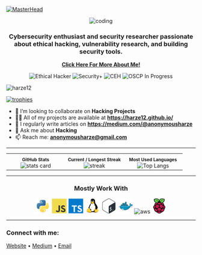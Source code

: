 [![MasterHead](https://www.gifcen.com/wp-content/uploads/2022/01/hacker-gif-10.gif)](https://ar.inspiredpencil.com/pictures-2023/hacking-gif)

<p align="center"><img alt="coding" width="400" src="https://images.unsplash.com/photo-1563206767-5b18f218e8de?crop=entropy&cs=srgb&fm=jpg&ixid=M3w3NDk1Nzl8MHwxfHNlYXJjaHwyfHxoYWNraW5nfGVufDB8fHx8MTc1NzUxMzQ1N3ww&ixlib=rb-4.1.0&q=85"></p>


<h3 align="center">Cybersecurity enthusiast and security researcher passionate about ethical hacking, vulnerability research, and building security tools.</h3>

<p align="center">
  <a href="https://harze12.github.io/"><b>Click <u>Here</u> For More About Me!</b></a>
</p>

<p align="center">
  <img src="https://img.shields.io/badge/Ethical%20Hacker-0B0E12?style=for-the-badge&labelColor=0B0E12&color=2F81F7" alt="Ethical Hacker" />
  <img src="https://img.shields.io/badge/CompTIA%20Security%2B-111217?style=for-the-badge&labelColor=111217&color=E83B2E&logo=comptia&logoColor=white" alt="Security+" />
  <img src="https://img.shields.io/badge/CEH-0B0E12?style=for-the-badge&labelColor=0B0E12&color=8B949E" alt="CEH" />
  <img src="https://img.shields.io/badge/OSCP%20In%20Progress-0B0E12?style=for-the-badge&labelColor=0B0E12&color=8957E5" alt="OSCP In Progress" />
</p>

<p align="left">
  <img src="https://komarev.com/ghpvc/?username=harze12&label=Profile%20views&color=0e75b6&style=flat" alt="harze12" />
</p>

<p align="left">
  <a href="https://github.com/ryo-ma/github-profile-trophy"><img src="https://github-profile-trophy.vercel.app/?username=harze12&theme=onedark&no-frame=true&no-bg=true&margin-w=15" alt="trophies" /></a>
</p>

- 👯 I’m looking to collaborate on **Hacking Projects**  
- 👨‍💻 All of my projects are available at **https://harze12.github.io/**  
- 📝 I regularly write articles on **https://medium.com/@anonymousharze**  
- 💬 Ask me about **Hacking**  
- 📫 Reach me: **anonymousharze@gmail.com**

---

<!-- ===== 3-Column Stats Area ===== -->
<table align="center">
  <tr>
    <td align="center" width="33%">
      <sub><b>GitHub Stats</b></sub><br/>
      <img src="https://github-profile-summary-cards.vercel.app/api/cards/stats?username=harze12&theme=tokyonight" alt="stats card" />
    </td>
    <td align="center" width="33%">
      <sub><b>Current / Longest Streak</b></sub><br/>
      <img src="https://streak-stats.demolab.com?user=harze12&theme=tokyonight&hide_border=true&date_format=M%20j%5B%2C%20Y%5D" alt="streak" />
    </td>
    <td align="center" width="33%">
      <sub><b>Most Used Languages</b></sub><br/>
      <img src="https://github-readme-stats.vercel.app/api/top-langs/?username=harze12&layout=compact&langs_count=8&theme=tokyonight&hide_border=true" alt="Top Langs" />
    </td>
  </tr>
</table>

---

<h3 align="center">Mostly Work With</h3>
<p align="center">
  <img src="https://raw.githubusercontent.com/devicons/devicon/master/icons/python/python-original.svg" alt="python" width="40" height="40"/>
  <img src="https://raw.githubusercontent.com/devicons/devicon/master/icons/javascript/javascript-original.svg" alt="javascript" width="40" height="40"/>
  <img src="https://raw.githubusercontent.com/devicons/devicon/master/icons/typescript/typescript-original.svg" alt="typescript" width="40" height="40"/>
  <img src="https://raw.githubusercontent.com/devicons/devicon/master/icons/linux/linux-original.svg" alt="linux" width="40" height="40"/>
  <img src="https://raw.githubusercontent.com/devicons/devicon/master/icons/bash/bash-original.svg" alt="bash" width="40" height="40"/>
  <img src="https://raw.githubusercontent.com/devicons/devicon/master/icons/docker/docker-original.svg" alt="docker" width="40" height="40"/>
  <img src="https://raw.githubusercontent.com/devicons/devicon/master/icons/aws/aws-original.svg" alt="aws" width="40" height="40"/>
  <img src="https://raw.githubusercontent.com/devicons/devicon/master/icons/raspberrypi/raspberrypi-original.svg" alt="raspberry-pi" width="40" height="40"/>
</p>

---

<h3 align="left">Connect with me:</h3>
<p align="left">
  <a href="https://harze12.github.io/" target="_blank">Website</a> • 
  <a href="https://medium.com/@anonymousharze" target="_blank">Medium</a> • 
  <a href="mailto:anonymousharze@gmail.com">Email</a>
</p>

<!-- Optional extra card:
<p align="center">
  <img src="https://github-readme-stats.vercel.app/api?username=harze12&show_icons=true&count_private=true&include_all_commits=true&theme=tokyonight&hide_border=true" />
</p>
-->
